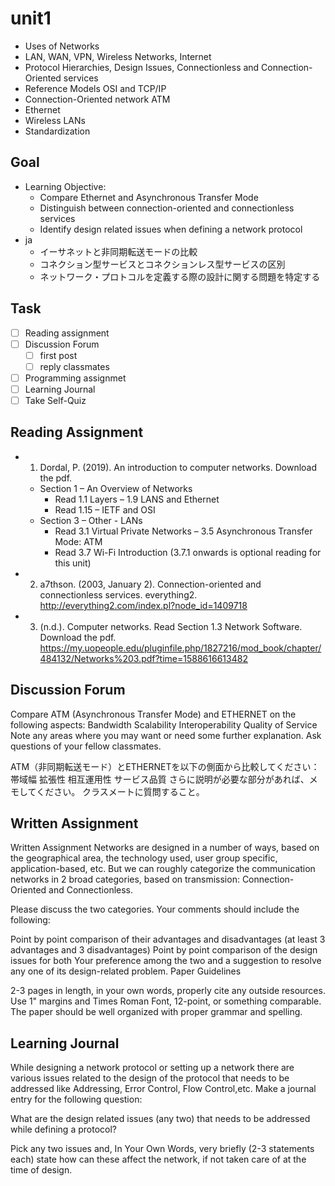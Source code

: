 # unit1

- Uses of Networks
- LAN, WAN, VPN, Wireless Networks, Internet
- Protocol Hierarchies, Design Issues, Connectionless and Connection-Oriented services
- Reference Models OSI and TCP/IP
- Connection-Oriented network ATM
- Ethernet
- Wireless LANs
- Standardization

## Goal

- Learning Objective:
  - Compare Ethernet and Asynchronous Transfer Mode
  - Distinguish between connection-oriented and connectionless services
  - Identify design related issues when defining a network protocol
- ja
  - イーサネットと非同期転送モードの比較
  - コネクション型サービスとコネクションレス型サービスの区別
  - ネットワーク・プロトコルを定義する際の設計に関する問題を特定する

## Task

- [ ] Reading assignment
- [ ] Discussion Forum
  - [ ] first post
  - [ ] reply classmates
- [ ] Programming assignmet
- [ ] Learning Journal
- [ ] Take Self-Quiz

## Reading Assignment

- 1. Dordal, P. (2019). An introduction to computer networks. Download the pdf.
  - Section 1 – An Overview of Networks
    - Read 1.1 Layers – 1.9 LANS and Ethernet
    - Read 1.15 – IETF and OSI
  - Section 3 – Other  -  LANs
    - Read 3.1 Virtual Private Networks – 3.5 Asynchronous Transfer Mode: ATM
    - Read 3.7 Wi-Fi Introduction (3.7.1 onwards is optional reading for this unit)
- 2. a7thson. (2003, January 2). Connection-oriented and connectionless services. everything2.  <http://everything2.com/index.pl?node_id=1409718>
- 3. (n.d.). Computer networks. Read Section 1.3 Network Software. Download the pdf. <https://my.uopeople.edu/pluginfile.php/1827216/mod_book/chapter/484132/Networks%203.pdf?time=1588616613482>

## Discussion Forum

Compare ATM (Asynchronous Transfer Mode) and ETHERNET on the following aspects:
Bandwidth
Scalability
Interoperability
Quality of Service
Note any areas where you may want or need some further explanation.  Ask questions of your fellow classmates.

ATM（非同期転送モード）とETHERNETを以下の側面から比較してください：
帯域幅
拡張性
相互運用性
サービス品質
さらに説明が必要な部分があれば、メモしてください。 クラスメートに質問すること。

## Written Assignment

Written Assignment
Networks are designed in a number of ways, based on the geographical area, the technology used, user group specific, application-based, etc. But we can roughly categorize the communication networks in 2 broad categories, based on transmission: Connection-Oriented and Connectionless.

Please discuss the two categories. Your comments should include the following:

Point by point comparison of their advantages and disadvantages (at least 3 advantages and 3 disadvantages)
Point by point comparison of the design issues for both
Your preference among the two and a suggestion to resolve any one of its design-related problem.
Paper Guidelines

2-3 pages in length, in your own words, properly cite any outside resources.  Use 1" margins and Times Roman Font, 12-point, or something comparable.   The paper should be well organized with proper grammar and spelling.

## Learning Journal

While designing a network protocol or setting up a network there are various issues related to the design of the protocol that needs to be addressed like Addressing, Error Control, Flow Control,etc. Make a journal entry for the following question:

What are the design related issues (any two) that needs to be addressed while defining a protocol?

Pick any two issues and, In Your Own Words, very briefly (2-3 statements each) state how can these affect the network, if not taken care of at the time of design.
